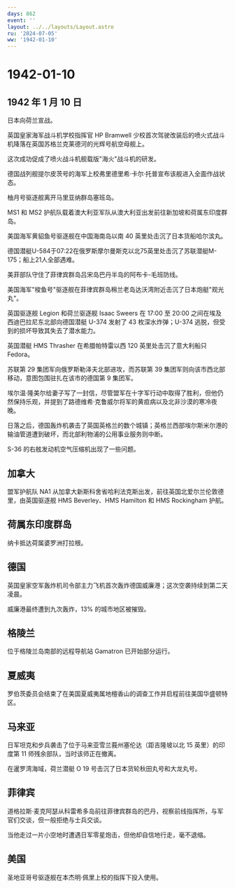 ```yaml
---
days: 862
event: ''
layout: ../../layouts/Layout.astro
ru: '2024-07-05'
ww: '1942-01-10'
---
```


# 1942-01-10

## 1942 年 1 月 10 日

日本向荷兰宣战。

英国皇家海军战斗机学校指挥官 HP Bramwell
少校首次驾驶改装后的喷火式战斗机降落在英国苏格兰克莱德河的光辉号航空母舰上。

这次成功促成了喷火战斗机舰载版"海火"战斗机的研发。

德国战列舰提尔皮茨号的海军上校弗里德里希·卡尔·托普宣布该舰进入全面作战状态。

柚月号驱逐舰离开马里亚纳群岛塞班岛。

MS1 和 MS2
护航队载着澳大利亚军队从澳大利亚出发前往新加坡和荷属东印度群岛。

美国海军黄貂鱼号驱逐舰在中国海南岛以南 40 英里处击沉了日本货船哈尔滨丸。

德国潜艇U-584于07:22在俄罗斯摩尔曼斯克以北75英里处击沉了苏联潜艇M-175；船上21人全部遇难。

美菲部队守住了菲律宾群岛吕宋岛巴丹半岛的阿布卡-毛班防线。

美国海军"梭鱼号"驱逐舰在菲律宾群岛棉兰老岛达沃湾附近击沉了日本炮艇"观光丸"。

英国驱逐舰 Legion 和荷兰驱逐舰 Isaac Sweers 在 17:00 至 20:00
之间在埃及西迪巴拉尼东北部向德国潜艇 U-374 发射了 43 枚深水炸弹；U-374
逃脱，但受到的损坏导致其失去了潜水能力。

英国潜艇 HMS Thrasher 在希腊帕特雷以西 120 英里处击沉了意大利船只
Fedora。

苏联第 29 集团军向俄罗斯勒泽夫北部进攻，而苏联第 39
集团军则向该市西北部移动，意图包围驻扎在该市的德国第 9 集团军。

埃尔温·隆美尔给妻子写了一封信，尽管盟军在十字军行动中取得了胜利，但他仍然保持乐观，并提到了路德维希·克鲁威尔将军的黄疸病以及北非沙漠的寒冷夜晚。

日落之后，德国轰炸机袭击了英国英格兰的数个城镇；英格兰西部埃尔斯米尔港的输油管道遭到破坏，而北部利物浦的公用事业服务则中断。

S-36 的右舷发动机空气压缩机出现了一些问题。

## 加拿大

盟军护航队 NA1
从加拿大新斯科舍省哈利法克斯出发，前往英国北爱尔兰伦敦德里，由英国驱逐舰
HMS Beverley、HMS Hamilton 和 HMS Rockingham 护航。

## 荷属东印度群岛

纳卡抵达荷属婆罗洲打拉根。

## 德国

英国皇家空军轰炸机司令部主力飞机首次轰炸德国威廉港；这次空袭持续到第二天凌晨。

威廉港最终遭到九次轰炸，13% 的城市地区被摧毁。

## 格陵兰

位于格陵兰岛南部的远程导航站 Gamatron 已开始部分运行。

## 夏威夷

罗伯茨委员会结束了在美国夏威夷属地檀香山的调查工作并启程前往美国华盛顿特区。

## 马来亚

日军坦克和步兵袭击了位于马来亚雪兰莪州塞伦达（距吉隆坡以北 15
英里）的印度第 11 师残余部队，当时该师正在撤离。

在暹罗湾海域，荷兰潜艇 O 19 号击沉了日本货轮秋田丸号和大龙丸号。

## 菲律宾

道格拉斯·麦克阿瑟从科雷希多岛前往菲律宾群岛的巴丹，视察前线指挥所，与军官们交谈，但一般拒绝与士兵交谈。

当他走过一片小空地时遭遇日军零星炮击，但他却自信地行走，毫不退缩。

## 美国

圣地亚哥号驱逐舰在本杰明·佩里上校的指挥下投入使用。